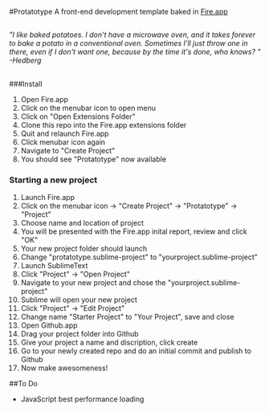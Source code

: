 #Protatotype
A front-end development template baked in [Fire.app](http://fireapp.kkbox.com/ "Get Fire.app Here!")
## 
*"I like baked potatoes. I don't have a microwave oven, and it takes forever to bake a potato in a conventional oven. Sometimes I'll just throw one in there, even if I don't want one, because by the time it's done, who knows? "  
-Hedberg*
## 

###Install
1. Open Fire.app
2. Click on the menubar icon to open menu
3. Click on "Open Extensions Folder"
4. Clone this repo into the Fire.app extensions folder
5. Quit and relaunch Fire.app
6. Click menubar icon again
7. Navigate to "Create Project"
8. You should see "Protatotype" now available

### Starting a new project
1. Launch Fire.app
2. Click on the menubar icon -> "Create Project" -> "Protatotype" -> "Project"
3. Choose name and location of project
4. You will be presented with the Fire.app inital report, review and click "OK"
5. Your new project folder should launch
6. Change "protatotype.sublime-project" to "yourproject.sublime-project"
7. Launch SublimeText
8. Click "Project" -> "Open Project"
9. Navigate to your new project and chose the "yourproject.sublime-project"
10. Sublime will open your new project
11. Click "Project" -> "Edit Project"
12. Change name "Starter Project" to "Your Project", save and close
13. Open Github.app
14. Drag your project folder into Github
15. Give your project a name and discription, click create
16. Go to your newly created repo and do an initial commit and publish to Github
17. Now make awesomeness! 

##To Do
* JavaScript best performance loading